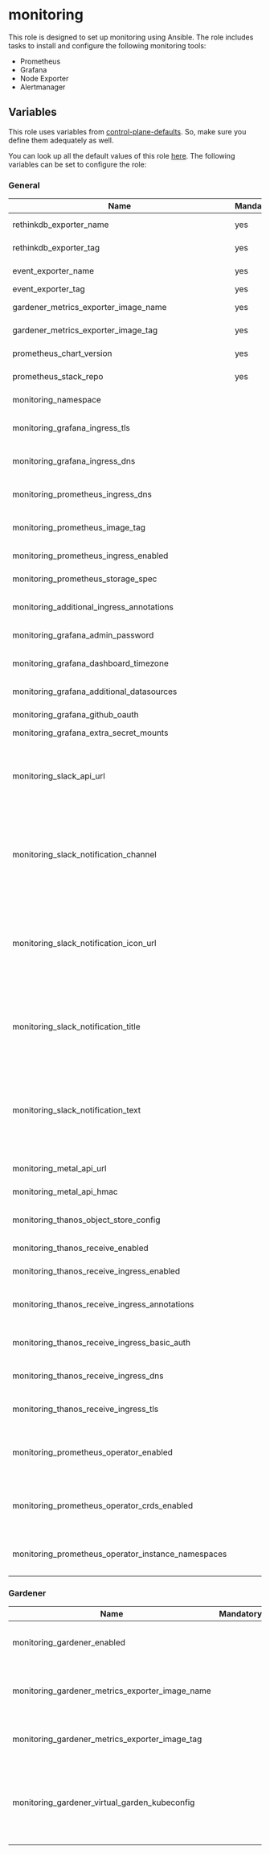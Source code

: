 # monitoring

This role is designed to set up monitoring using Ansible.
The role includes tasks to install and configure the following monitoring tools:

- Prometheus
- Grafana
- Node Exporter
- Alertmanager

## Variables

This role uses variables from [control-plane-defaults](/control-plane). So, make sure you define them adequately as
well.

You can look up all the default values of this role [here](defaults/main/main.yaml).
The following variables can be set to configure the role:

### General

| Name                                               | Mandatory | Description                                                                                                                                                                                                                     |
| -------------------------------------------------- | --------- | ------------------------------------------------------------------------------------------------------------------------------------------------------------------------------------------------------------------------------- |
| rethinkdb_exporter_name                            | yes       | rethinkdb exporter image name                                                                                                                                                                                                   |
| rethinkdb_exporter_tag                             | yes       | rethinkdb exporter image tag                                                                                                                                                                                                    |
| event_exporter_name                                | yes       | event exporter image name                                                                                                                                                                                                       |
| event_exporter_tag                                 | yes       | event exporter image tag                                                                                                                                                                                                        |
| gardener_metrics_exporter_image_name               | yes       | gardener metrics exporter image name                                                                                                                                                                                            |
| gardener_metrics_exporter_image_tag                | yes       | gardener metrics exporter image tag                                                                                                                                                                                             |
| prometheus_chart_version                           | yes       | version of the prometheus stack chart                                                                                                                                                                                           |
| prometheus_stack_repo                              | yes       | chart of the prometheus stack                                                                                                                                                                                                   |
| monitoring_namespace                               |           | Name of the monitoring namespace                                                                                                                                                                                                |
| monitoring_grafana_ingress_tls                     |           | If enabled, exposes Grafana through HTTPS on the ingress                                                                                                                                                                        |
| monitoring_grafana_ingress_dns                     |           | The dns name used for exposing Grafana via ingress                                                                                                                                                                              |
| monitoring_prometheus_ingress_dns                  |           | If enabled, exposes Prometheus through HTTPS on the ingress                                                                                                                                                                     |
| monitoring_prometheus_image_tag                    |           | Prometheus container image tag, defaults to chart's default                                                                                                                                                                     |
| monitoring_prometheus_ingress_enabled              |           | Enables ingress for prometheus                                                                                                                                                                                                  |
| monitoring_prometheus_storage_spec                 |           | Prometheus storage spec, see [Storage Configuration](https://github.com/prometheus-operator/prometheus-operator/blob/main/Documentation/user-guides/storage.md)                                                                 |
| monitoring_additional_ingress_annotations          |           | Annotations that will be attached to the ingress resource                                                                                                                                                                       |
| monitoring_grafana_admin_password                  |           | Sets the admin password for Grafana                                                                                                                                                                                             |
| monitoring_grafana_dashboard_timezone              |           | Sets the default's dashboard timezone for Grafana                                                                                                                                                                               |
| monitoring_grafana_additional_datasources          |           | Configures additional datasources for Grafana                                                                                                                                                                                   |
| monitoring_grafana_github_oauth                    |           | [Configure GitHub OAuth2 authentication](https://grafana.com/docs/grafana/latest/setup-grafana/configure-security/configure-authentication/github/)                                                                             |
| monitoring_grafana_extra_secret_mounts             |           | Extra secret mounts                                                                                                                                                                                                             |
| monitoring_slack_api_url                           |           | The URL for the Slack API, required to send alerts. This must be a valid and accessible Slack webhook URL specific to the channel where alerts will be sent.                                                                    |
| monitoring_slack_notification_channel              |           | The name or ID of the Slack channel where the alerts will be posted. This must correspond to an existing Slack channel within the workspace defined by the `monitoring_slack_api_url`.                                          |
| monitoring_slack_notification_icon_url             |           | The URL of an image that will be used as the icon for notifications in Slack. This is optional, and if not provided, the default icon will be used. The URL must be accessible by Slack and should point to a valid image file. |
| monitoring_slack_notification_title                |           | The title of the Slack notification. This will be used as the headline or subject of the alert and can be a static text or include dynamic content based on the alert data.                                                     |
| monitoring_slack_notification_text                 |           | The main text body of the Slack notification. This should include the detailed information about the alert and can support Slack's formatting and templating for more structured and readable notifications.                    |
| monitoring_metal_api_url                           |           | The URL where to reach metal-api                                                                                                                                                                                                |
| monitoring_metal_api_hmac                          |           | The hmac to authenticate against metal-api                                                                                                                                                                                      |
| monitoring_thanos_object_store_config              |           | Object storage used by Thanos, see [Official Documentation](https://thanos.io/tip/thanos/storage.md/#supported-clients)                                                                                                         |
| monitoring_thanos_receive_enabled                  |           | Enable Thanos Receive component                                                                                                                                                                                                 |
| monitoring_thanos_receive_ingress_enabled          |           | Enable Ingress for Thanos Receive                                                                                                                                                                                               |
| monitoring_thanos_receive_ingress_annotations      |           | Annotations that will be attached to the ingress resource for the Thanos Receive component                                                                                                                                      |
| monitoring_thanos_receive_ingress_basic_auth       |           | Set basic authentication on the Ingress for Thanos Receive                                                                                                                                                                      |
| monitoring_thanos_receive_ingress_dns              |           | The DNS name used for exposing Thanos Receive via Ingress                                                                                                                                                                       |
| monitoring_thanos_receive_ingress_tls              |           | If enabled, exposes Thanos Receive through HTTPS on the Ingress                                                                                                                                                                 |
| monitoring_prometheus_operator_enabled             |           | If disabled, prevents deploying the Prometheus Operator. Consider disabling when using Gardener.                                                                                                                                |
| monitoring_prometheus_operator_crds_enabled        |           | If disabled, prevents deploying CRDs for the Prometheus Operator. Consider disabling when using Gardener.                                                                                                                       |
| monitoring_prometheus_operator_instance_namespaces |           | Restricts the namespaces of instances and configs for Prometheus, Thanos and Alertmanager.                                                                                                                                      |

### Gardener

| Name                                            | Mandatory | Description                                                 |
| ----------------------------------------------- | --------- | ----------------------------------------------------------- |
| monitoring_gardener_enabled                     |           | Enables monitoring for Gardener                             |
| monitoring_gardener_metrics_exporter_image_name |           | gardener-metrics-exporter image name                        |
| monitoring_gardener_metrics_exporter_image_tag  |           | gardener-metrics-exporter image tag                         |
| monitoring_gardener_virtual_garden_kubeconfig   |           | The kubeconfig for the kube-apiserver of the virtual garden |

